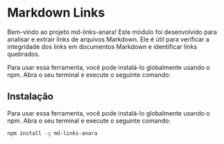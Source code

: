 # Markdown Links
Bem-vindo ao projeto md-links-anara! Este módulo foi  desenvolvido para analisar e extrair links de arquivos Markdown. Ele é útil para verificar a integridade dos links em documentos Markdown e identificar links quebrados.



Para usar essa ferramenta, você pode instalá-lo globalmente usando o npm. Abra o seu terminal e execute o seguinte comando:




## Instalação

Para usar essa ferramenta, você pode instalá-lo globalmente usando o npm. Abra o seu terminal e execute o seguinte comando:

```sh
npm install -g md-links-anara

